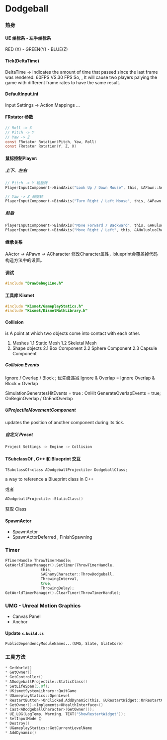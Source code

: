 # Dodgeball

### 热身
#### UE 坐标系 - 左手坐标系
RED (X) - GREEN(Y) - BLUE(Z)  

#### Tick(DeltaTime)
DeltaTime -> Indicates the amount of time that passed since the last frame was rendered.
60FPS VS.30 FPS
So, , It will cause two players palying the game with different frame rates to have the same result.

#### DefaultInput.ini
Input Settings -> Action Mappings ...  

#### FRotator 参数
```c
// Roll -> X
// Pitch -> Y
// Yaw -> Z
const FRotator Rotation(Pitch, Yaw, Roll)
const FRotator Rotation(Y, Z, X)
```

#### 鼠标控制Player: 
##### 上下、左右
```c
// Pitch -> Y 轴旋转
PlayerInputComponent->BindAxis("Look Up / Down Mouse", this, &APawn::AddControllerPitchInput);

// Yaw -> Z 轴旋转
PlayerInputComponent->BindAxis("Turn Right / Left Mouse", this, &APawn::AddControllerYawInput);
```

##### 前后
```c
PlayerInputComponent->BindAxis("Move Forward / Backward", this, &AHuluoluoCharacter::MoveForward);
PlayerInputComponent->BindAxis("Move Right / Left", this, &AHuluoluoCharacter::MoveRight);
```

#### 继承关系
AActor -> APawn -> ACharacter
修改Character属性，blueprint会覆盖掉代码构造方法中的设置。

#### 调试
```c
#include "DrawDebugLine.h"
```

#### 工具库 Kismet
```c
#include "Kismet/GameplayStatics.h"
#include "Kismet/KismetMathLibrary.h"
```

#### Collision
is A point at which two objects come into contact with each other.

1. Meshes 
1.1 Static Mesh
1.2 Skeletal Mesh
2. Shape objects
2.1 Box Component
2.2 Sphere Component
2.3 Capsule Component

##### Collision Events
Ignore / Overlap / Block ; 优先级递减
Ignore & Overlap = Ignore
Overlap & Block = Overlap

SimulationGeneratesHitEvents = true : OnHit
GenerateOverlapEvents = true; OnBeginOverlap / OnEndOverlap

##### UProjectileMovementComponent
updates the position of another component during its tick.

##### 自定义 Preset
```c
Project Settings -> Engine -> Collision
```

#### TSubclassOf , C++ 和 Blueprint 交互
```c
TSubclassOf<class ADodgeballProjectile> DodgeballClass;
```
a way to reference a Blueprint class in C++

或者 
```c
ADodgeballProjectile::StaticClass()
```

获取 Class

#### SpawnActor
- SpawnActor
- SpawnActorDeferred , FinishSpawning

### Timer
```c
FTimerHandle ThrowTimerHandle;
GetWorldTimerManager().SetTimer(ThrowTimerHandle,
				this,
				&AEnamyCharacter::ThrowDodgeball,
				ThrowingInterval,
				true,
				ThrowingDelay);
GetWorldTimerManager().ClearTimer(ThrowTimerHandle);
```

### UMG - Unreal Motion Graphics
* Canvas Panel
* Anchor

#### Update `x.build.cs`
`PublicDependencyModuleNames...(UMG, Slate, SlateCore)`


### 工具方法
```c
* GetWorld()
* GetOwner()
* GetController()
* ADodgeballProjectile::StaticClass()
* SetLifeSpan(5.0f);
* UKismetSystemLibrary::QuitGame
* UGameplayStatics::OpenLevel
* RestartButton->OnClicked.AddDynamic(this, &URestartWidget::OnRestartClicked);
* GetOwner()->Implements<UHealthInterface>()
* Cast<ADodgeballCharacter>(GetOwner());
* UE_LOG(LogTemp, Warning, TEXT("ShowRestartWidget"));
* SetInputMode（）
* Destroy()
* UGameplayStatics::GetCurrentLevelName
* AddDynamic()

```

